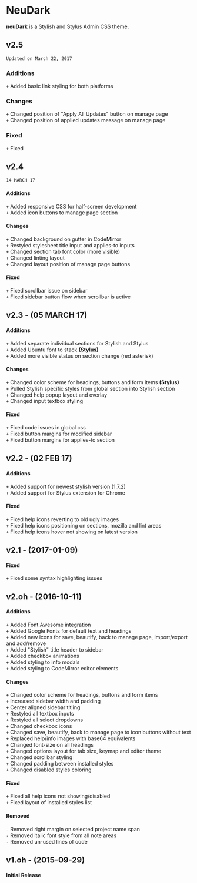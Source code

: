 # NeuDark
**neuDark** is a Stylish and Stylus Admin CSS theme.

## v2.5
	Updated on March 22, 2017

### Additions
`+` Added basic link styling for both platforms  

### Changes
`+` Changed position of "Apply All Updates" button on manage page   
`+` Changed position of applied updates message on manage page   

### Fixed
`+` Fixed  

## v2.4
	14 MARCH 17

#### Additions
`+` Added responsive CSS for half-screen development  
`+` Added icon buttons to manage page section  

#### Changes
`+` Changed background on gutter in CodeMirror   
`+` Restyled stylesheet title input and applies-to inputs  
`+` Changed section tab font color (more visible)  
`+` Changed linting layout  
`+` Changed layout position of manage page buttons  

#### Fixed
`+` Fixed scrollbar issue on sidebar  
`+` Fixed sidebar button flow when scrollbar is active  

## v2.3 - (05 MARCH 17)

#### Additions
`+` Added separate individual sections for Stylish and Stylus  
`+` Added Ubuntu font to stack **(Stylus)**  
`+` Added more visible status on section change (red asterisk)  

#### Changes
`+` Changed color scheme for headings, buttons and form items **(Stylus)**  
`+` Pulled Stylish specific styles from global section into Stylish section  
`+` Changed help popup layout and overlay  
`+` Changed input textbox styling  

#### Fixed
`+` Fixed code issues in global css  
`+` Fixed button margins for modified sidebar  
`+` Fixed button margins for applies-to section   

## v2.2 - (02 FEB 17)

#### Additions
`+` Added support for newest stylish version (1.7.2)  
`+` Added support for Stylus extension for Chrome  

#### Fixed
`+` Fixed help icons reverting to old ugly images  
`+` Fixed help icons positioning on sections, mozilla and lint areas  
`+` Fixed help icons hover not showing on latest version  

## v2.1 - (2017-01-09)

#### Fixed
`+` Fixed some syntax highlighting issues  

## v2.oh - (2016-10-11)

#### Additions
`+` Added Font Awesome integration  
`+` Added Google Fonts for default text and headings  
`+` Added new icons for save, beautify, back to manage page, import/export and add/remove  
`+` Added "Stylish" title header to sidebar  
`+` Added checkbox animations  
`+` Added styling to info modals  
`+` Added styling to CodeMirror editor elements  

#### Changes
`+` Changed color scheme for headings, buttons and form items  
`+` Increased sidebar width and padding  
`+` Center aligned sidebar titling  
`+` Restyled all textbox inputs  
`+` Restyled all select dropdowns  
`+` Changed checkbox icons  
`+` Changed save, beautify, back to manage page to icon buttons without text  
`+` Replaced help/info images with base64 equivalents  
`+` Changed font-size on all headings  
`+` Changed options layout for tab size, keymap and editor theme  
`+` Changed scrollbar styling  
`+` Changed padding between installed styles  
`+` Changed disabled styles coloring  

#### Fixed
`+` Fixed all help icons not showing/disabled  
`+` Fixed layout of installed styles list  

#### Removed
`-` Removed right margin on selected project name span  
`-` Removed italic font style from all note areas  
`-` Removed un-used lines of code  

## v1.oh - (2015-09-29)

#### Initial Release
